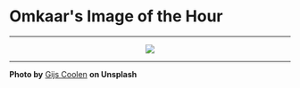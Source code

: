 # Omkaar's Image of the Hour

---

<div align="center">

<a href="https://unsplash.com/photos/a-motorcycle-rider-races-on-a-dirt-track-W6OLXCew2a0">
  <img src="https://images.unsplash.com/photo-1751356424626-71c30ced9eec?crop=entropy&cs=tinysrgb&fit=max&fm=jpg&ixid=M3w3NjA2Nzh8MHwxfHJhbmRvbXx8fHx8fHx8fDE3NTMxMjgwMDB8&ixlib=rb-4.1.0&q=80&w=1080" style="max-width:100%; height:auto;">
</a>



</div>

---

**Photo by** [Gijs Coolen](https://unsplash.com/@gijsparadijs) **on Unsplash**
